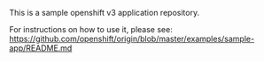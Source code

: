 This is a sample openshift v3 application repository.  



For instructions on how to use it, please see: https://github.com/openshift/origin/blob/master/examples/sample-app/README.md
